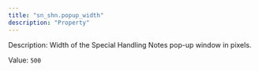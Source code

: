 ```yaml
---
title: "sn_shn.popup_width"
description: "Property"
---
```


Description: Width of the Special Handling Notes pop-up window in pixels.

Value: `500`